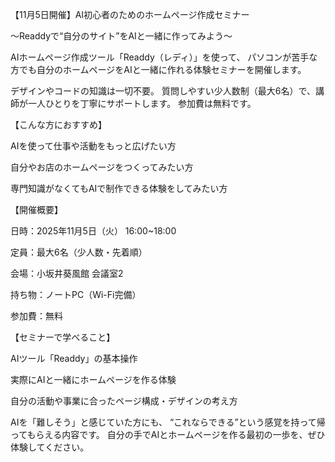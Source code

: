 【11月5日開催】AI初心者のためのホームページ作成セミナー

～Readdyで“自分のサイト”をAIと一緒に作ってみよう～

AIホームページ作成ツール「Readdy（レディ）」を使って、
パソコンが苦手な方でも自分のホームページをAIと一緒に作れる体験セミナーを開催します。

デザインやコードの知識は一切不要。
質問しやすい少人数制（最大6名）で、講師が一人ひとりを丁寧にサポートします。
参加費は無料です。

【こんな方におすすめ】

AIを使って仕事や活動をもっと広げたい方

自分やお店のホームページをつくってみたい方

専門知識がなくてもAIで制作できる体験をしてみたい方

【開催概要】

日時：2025年11月5日（火） 16:00~18:00

定員：最大6名（少人数・先着順）

会場：小坂井葵風館 会議室2

持ち物：ノートPC（Wi-Fi完備）

参加費：無料

【セミナーで学べること】

AIツール「Readdy」の基本操作

実際にAIと一緒にホームページを作る体験

自分の活動や事業に合ったページ構成・デザインの考え方

AIを「難しそう」と感じていた方にも、
“これならできる”という感覚を持って帰ってもらえる内容です。
自分の手でAIとホームページを作る最初の一歩を、ぜひ体験してください。